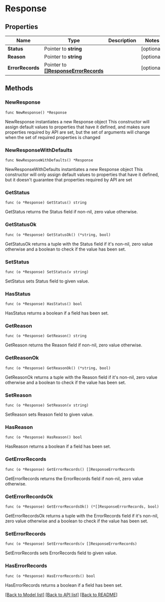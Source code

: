 # Response

## Properties

Name | Type | Description | Notes
------------ | ------------- | ------------- | -------------
**Status** | Pointer to **string** |  | [optional] 
**Reason** | Pointer to **string** |  | [optional] 
**ErrorRecords** | Pointer to [**[]ResponseErrorRecords**](ResponseErrorRecords.md) |  | [optional] 

## Methods

### NewResponse

`func NewResponse() *Response`

NewResponse instantiates a new Response object
This constructor will assign default values to properties that have it defined,
and makes sure properties required by API are set, but the set of arguments
will change when the set of required properties is changed

### NewResponseWithDefaults

`func NewResponseWithDefaults() *Response`

NewResponseWithDefaults instantiates a new Response object
This constructor will only assign default values to properties that have it defined,
but it doesn't guarantee that properties required by API are set

### GetStatus

`func (o *Response) GetStatus() string`

GetStatus returns the Status field if non-nil, zero value otherwise.

### GetStatusOk

`func (o *Response) GetStatusOk() (*string, bool)`

GetStatusOk returns a tuple with the Status field if it's non-nil, zero value otherwise
and a boolean to check if the value has been set.

### SetStatus

`func (o *Response) SetStatus(v string)`

SetStatus sets Status field to given value.

### HasStatus

`func (o *Response) HasStatus() bool`

HasStatus returns a boolean if a field has been set.

### GetReason

`func (o *Response) GetReason() string`

GetReason returns the Reason field if non-nil, zero value otherwise.

### GetReasonOk

`func (o *Response) GetReasonOk() (*string, bool)`

GetReasonOk returns a tuple with the Reason field if it's non-nil, zero value otherwise
and a boolean to check if the value has been set.

### SetReason

`func (o *Response) SetReason(v string)`

SetReason sets Reason field to given value.

### HasReason

`func (o *Response) HasReason() bool`

HasReason returns a boolean if a field has been set.

### GetErrorRecords

`func (o *Response) GetErrorRecords() []ResponseErrorRecords`

GetErrorRecords returns the ErrorRecords field if non-nil, zero value otherwise.

### GetErrorRecordsOk

`func (o *Response) GetErrorRecordsOk() (*[]ResponseErrorRecords, bool)`

GetErrorRecordsOk returns a tuple with the ErrorRecords field if it's non-nil, zero value otherwise
and a boolean to check if the value has been set.

### SetErrorRecords

`func (o *Response) SetErrorRecords(v []ResponseErrorRecords)`

SetErrorRecords sets ErrorRecords field to given value.

### HasErrorRecords

`func (o *Response) HasErrorRecords() bool`

HasErrorRecords returns a boolean if a field has been set.


[[Back to Model list]](../README.md#documentation-for-models) [[Back to API list]](../README.md#documentation-for-api-endpoints) [[Back to README]](../README.md)


